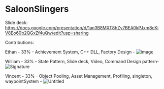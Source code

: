 # SaloonSlingers

Slide deck: https://docs.google.com/presentation/d/1an3B8MXT8hZy7BEA0kPJxm8cKiV8Eo60b2QGxZf4uQw/edit?usp=sharing

Contributions:

Ethan - 33% - Achievement System, C++ DLL, Factory Design - ![image](https://github.com/WillSucksAtCode/SaloonSlingers/assets/92412422/20328815-1dbe-4860-b7c2-c2a693264ef2)

William - 33% - State Pattern, Slide deck, Video, Command Design pattern- ![Signature](https://github.com/WillSucksAtCode/SaloonSlingers/assets/92412422/8d79499b-976a-444a-a330-88bfe77bb811)

Vincent - 33% - Object Pooling, Asset Management, Profiling, singleton, waypointSystem - ![Untitled](https://github.com/WillSucksAtCode/SaloonSlingers/assets/92412422/6a70554d-4eb2-43d2-b3ff-b5901ebfd0c0)
